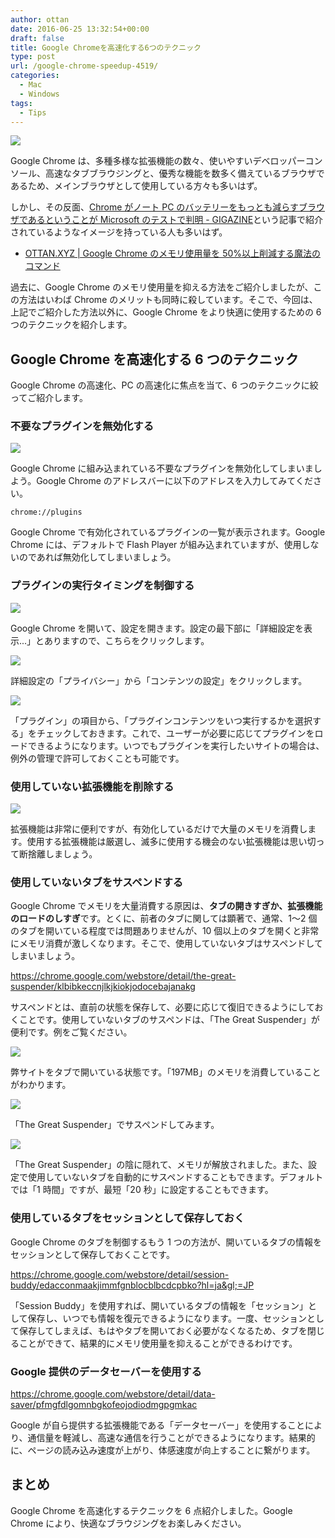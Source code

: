 ```yaml
---
author: ottan
date: 2016-06-25 13:32:54+00:00
draft: false
title: Google Chromeを高速化する6つのテクニック
type: post
url: /google-chrome-speedup-4519/
categories:
  - Mac
  - Windows
tags:
  - Tips
---
```


![](/images/2016/06/160625-576e80aa58cc5.jpg)

Google Chrome は、多種多様な拡張機能の数々、使いやすいデベロッパーコンソール、高速なタブブラウジングと、優秀な機能を数多く備えているブラウザであるため、メインブラウザとして使用している方々も多いはず。

しかし、その反面、[Chrome がノート PC のバッテリーをもっとも減らすブラウザであるということが Microsoft のテストで判明 - GIGAZINE](http://gigazine.net/news/20160621-power-efficient-browser/)という記事で紹介されているようなイメージを持っている人も多いはず。

- [OTTAN.XYZ | Google Chrome のメモリ使用量を 50%以上削減する魔法のコマンド](/chrome-memory-reduce-219/)

過去に、Google Chrome のメモリ使用量を抑える方法をご紹介しましたが、この方法はいわば Chrome のメリットも同時に殺しています。そこで、今回は、上記でご紹介した方法以外に、Google Chrome をより快適に使用するための 6 つのテクニックを紹介します。

## Google Chrome を高速化する 6 つのテクニック

Google Chrome の高速化、PC の高速化に焦点を当て、6 つのテクニックに絞ってご紹介します。

### 不要なプラグインを無効化する

![](/images/2016/06/160625-576e84589c6a3.png)

Google Chrome に組み込まれている不要なプラグインを無効化してしまいましよう。Google Chrome のアドレスバーに以下のアドレスを入力してみてください。

    chrome://plugins

Google Chrome で有効化されているプラグインの一覧が表示されます。Google Chrome には、デフォルトで Flash Player が組み込まれていますが、使用しないのであれば無効化してしまいましょう。

### プラグインの実行タイミングを制御する

![](/images/2016/06/160625-576e84ca0239e.png)

Google Chrome を開いて、設定を開きます。設定の最下部に「詳細設定を表示...」とありますので、こちらをクリックします。

![](/images/2016/06/160625-576e84d29b92b.png)

詳細設定の「プライバシー」から「コンテンツの設定」をクリックします。

![](/images/2016/06/160625-576e84df1e1f7.png)

「プラグイン」の項目から、「プラグインコンテンツをいつ実行するかを選択する」をチェックしておきます。これで、ユーザーが必要に応じてプラグインをロードできるようになります。いつでもプラグインを実行したいサイトの場合は、例外の管理で許可しておくことも可能です。

### 使用していない拡張機能を削除する

![](/images/2016/06/160625-576e8592e3b3c.png)

拡張機能は非常に便利ですが、有効化しているだけで大量のメモリを消費します。使用する拡張機能は厳選し、滅多に使用する機会のない拡張機能は思い切って断捨離しましょう。

### 使用していないタブをサスペンドする

Google Chrome でメモリを大量消費する原因は、**タブの開きすぎか、拡張機能のロードのしすぎ**です。とくに、前者のタブに関しては顕著で、通常、1〜2 個のタブを開いている程度では問題ありませんが、10 個以上のタブを開くと非常にメモリ消費が激しくなります。そこで、使用していないタブはサスペンドしてしまいましょう。

https://chrome.google.com/webstore/detail/the-great-suspender/klbibkeccnjlkjkiokjodocebajanakg

サスペンドとは、直前の状態を保存して、必要に応じて復旧できるようにしておくことです。使用していないタブのサスペンドは、「The Great Suspender」が便利です。例をご覧ください。

![](/images/2016/06/160625-576e85d13b319.png)

弊サイトをタブで開いている状態です。「197MB」のメモリを消費していることがわかります。

![](/images/2016/06/160625-576e85d9e17af.png)

「The Great Suspender」でサスペンドしてみます。

![](/images/2016/06/160625-576e85e1843e1.png)

「The Great Suspender」の陰に隠れて、メモリが解放されました。また、設定で使用していないタブを自動的にサスペンドすることもできます。デフォルトでは「1 時間」ですが、最短「20 秒」に設定することもできます。

### 使用しているタブをセッションとして保存しておく

Google Chrome のタブを制御するもう 1 つの方法が、開いているタブの情報をセッションとして保存しておくことです。

https://chrome.google.com/webstore/detail/session-buddy/edacconmaakjimmfgnblocblbcdcpbko?hl=ja&gl;=JP

「Session Buddy」を使用すれば、開いているタブの情報を「セッション」として保存し、いつでも情報を復元できるようになります。一度、セッションとして保存してしまえば、もはやタブを開いておく必要がなくなるため、タブを閉じることができて、結果的にメモリ使用量を抑えることができるわけです。

### Google 提供のデータセーバーを使用する

https://chrome.google.com/webstore/detail/data-saver/pfmgfdlgomnbgkofeojodiodmgpgmkac

Google が自ら提供する拡張機能である「データセーバー」を使用することにより、通信量を軽減し、高速な通信を行うことができるようになります。結果的に、ページの読み込み速度が上がり、体感速度が向上することに繋がります。

## まとめ

Google Chrome を高速化するテクニックを 6 点紹介しました。Google Chrome により、快適なブラウジングをお楽しみください。
